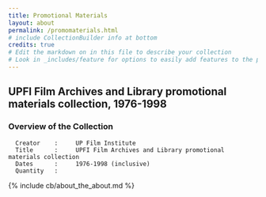 ```yaml
---
title: Promotional Materials
layout: about
permalink: /promomaterials.html
# include CollectionBuilder info at bottom
credits: true
# Edit the markdown on in this file to describe your collection
# Look in _includes/feature for options to easily add features to the page
---
```


## UPFI Film Archives and Library promotional materials collection, 1976-1998

### Overview of the Collection
      Creator    :     UP Film Institute
      Title      :     UPFI Film Archives and Library promotional materials collection 
      Dates      :     1976-1998 (inclusive)
      Quantity   :     


<!-- IMPORTANT!!! DELETE this comment and the include below when you are finished editing this page for your collection. The include below introduces about page features. They will show up on your collection's about page until you delete it.  -->
{% include cb/about_the_about.md %} 
